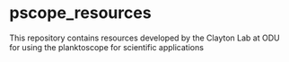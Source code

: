 # pscope_resources
This repository contains resources developed by the Clayton Lab at ODU for using the planktoscope for scientific applications
